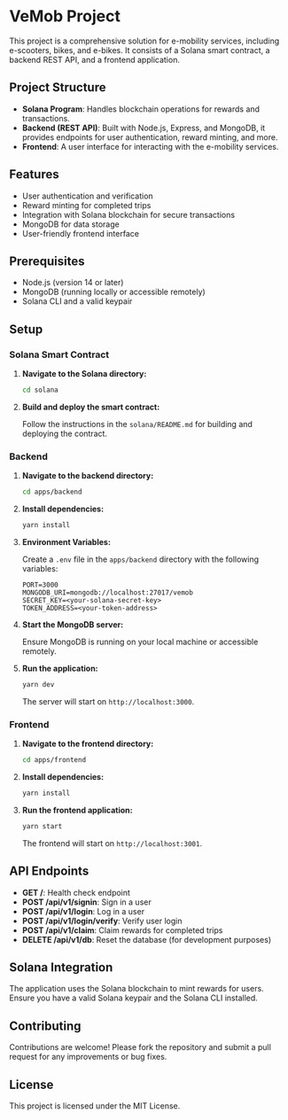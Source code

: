 # VeMob Project

This project is a comprehensive solution for e-mobility services, including e-scooters, bikes, and e-bikes. It consists of a Solana smart contract, a backend REST API, and a frontend application.

## Project Structure

- **Solana Program**: Handles blockchain operations for rewards and transactions.
- **Backend (REST API)**: Built with Node.js, Express, and MongoDB, it provides endpoints for user authentication, reward minting, and more.
- **Frontend**: A user interface for interacting with the e-mobility services.

## Features

- User authentication and verification
- Reward minting for completed trips
- Integration with Solana blockchain for secure transactions
- MongoDB for data storage
- User-friendly frontend interface

## Prerequisites

- Node.js (version 14 or later)
- MongoDB (running locally or accessible remotely)
- Solana CLI and a valid keypair

## Setup

### Solana Smart Contract

1. **Navigate to the Solana directory:**

   ```bash
   cd solana
   ```

2. **Build and deploy the smart contract:**

   Follow the instructions in the `solana/README.md` for building and deploying the contract.

### Backend

1. **Navigate to the backend directory:**

   ```bash
   cd apps/backend
   ```

2. **Install dependencies:**

   ```bash
   yarn install
   ```

3. **Environment Variables:**

   Create a `.env` file in the `apps/backend` directory with the following variables:

   ```plaintext
   PORT=3000
   MONGODB_URI=mongodb://localhost:27017/vemob
   SECRET_KEY=<your-solana-secret-key>
   TOKEN_ADDRESS=<your-token-address>
   ```

4. **Start the MongoDB server:**

   Ensure MongoDB is running on your local machine or accessible remotely.

5. **Run the application:**

   ```bash
   yarn dev
   ```

   The server will start on `http://localhost:3000`.

### Frontend

1. **Navigate to the frontend directory:**

   ```bash
   cd apps/frontend
   ```

2. **Install dependencies:**

   ```bash
   yarn install
   ```

3. **Run the frontend application:**

   ```bash
   yarn start
   ```

   The frontend will start on `http://localhost:3001`.

## API Endpoints

- **GET /**: Health check endpoint
- **POST /api/v1/signin**: Sign in a user
- **POST /api/v1/login**: Log in a user
- **POST /api/v1/login/verify**: Verify user login
- **POST /api/v1/claim**: Claim rewards for completed trips
- **DELETE /api/v1/db**: Reset the database (for development purposes)

## Solana Integration

The application uses the Solana blockchain to mint rewards for users. Ensure you have a valid Solana keypair and the Solana CLI installed.

## Contributing

Contributions are welcome! Please fork the repository and submit a pull request for any improvements or bug fixes.

## License

This project is licensed under the MIT License.